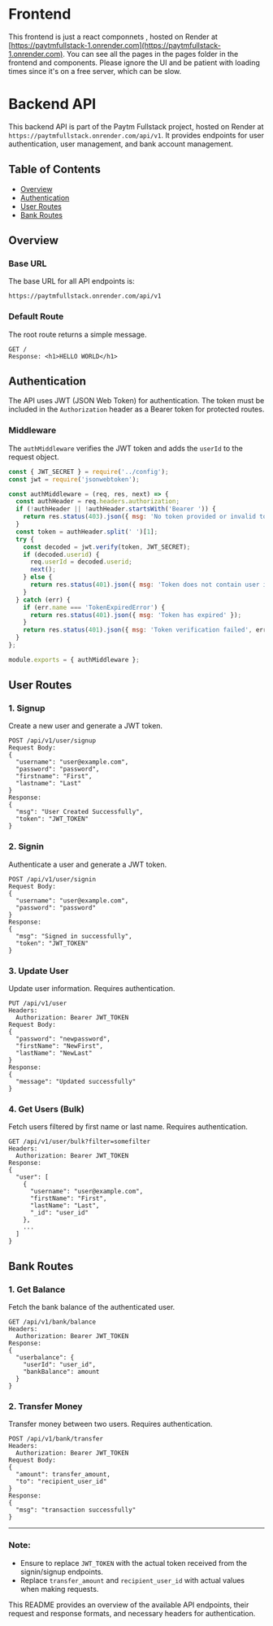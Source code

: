 # Frontend 
This frontend is just a react componnets , hosted on Render at [https://paytmfullstack-1.onrender.com](https://paytmfullstack-1.onrender.com). You can see all the pages in the pages folder in the frontend and components. Please ignore the UI and be patient with loading times since it's on a free server, which can be slow.

# Backend API

This backend API is part of the Paytm Fullstack project, hosted on Render at `https://paytmfullstack.onrender.com/api/v1`. It provides endpoints for user authentication, user management, and bank account management.

## Table of Contents
- [Overview](#overview)
- [Authentication](#authentication)
- [User Routes](#user-routes)
- [Bank Routes](#bank-routes)

## Overview

### Base URL
The base URL for all API endpoints is:
```
https://paytmfullstack.onrender.com/api/v1
```

### Default Route
The root route returns a simple message.
```
GET /
Response: <h1>HELLO WORLD</h1>
```

## Authentication
The API uses JWT (JSON Web Token) for authentication. The token must be included in the `Authorization` header as a Bearer token for protected routes.

### Middleware
The `authMiddleware` verifies the JWT token and adds the `userId` to the request object.

```javascript
const { JWT_SECRET } = require('../config');
const jwt = require('jsonwebtoken');

const authMiddleware = (req, res, next) => {
  const authHeader = req.headers.authorization;
  if (!authHeader || !authHeader.startsWith('Bearer ')) {
    return res.status(403).json({ msg: 'No token provided or invalid token format' });
  }
  const token = authHeader.split(' ')[1];
  try {
    const decoded = jwt.verify(token, JWT_SECRET);
    if (decoded.userid) {
      req.userId = decoded.userid;
      next();
    } else {
      return res.status(401).json({ msg: 'Token does not contain user information' });
    }
  } catch (err) {
    if (err.name === 'TokenExpiredError') {
      return res.status(401).json({ msg: 'Token has expired' });
    }
    return res.status(401).json({ msg: 'Token verification failed', err });
  }
};

module.exports = { authMiddleware };
```

## User Routes

### 1. Signup
Create a new user and generate a JWT token.

```
POST /api/v1/user/signup
Request Body:
{
  "username": "user@example.com",
  "password": "password",
  "firstname": "First",
  "lastname": "Last"
}
Response:
{
  "msg": "User Created Successfully",
  "token": "JWT_TOKEN"
}
```

### 2. Signin
Authenticate a user and generate a JWT token.

```
POST /api/v1/user/signin
Request Body:
{
  "username": "user@example.com",
  "password": "password"
}
Response:
{
  "msg": "Signed in successfully",
  "token": "JWT_TOKEN"
}
```

### 3. Update User
Update user information. Requires authentication.

```
PUT /api/v1/user
Headers:
  Authorization: Bearer JWT_TOKEN
Request Body:
{
  "password": "newpassword",
  "firstName": "NewFirst",
  "lastName": "NewLast"
}
Response:
{
  "message": "Updated successfully"
}
```

### 4. Get Users (Bulk)
Fetch users filtered by first name or last name. Requires authentication.

```
GET /api/v1/user/bulk?filter=somefilter
Headers:
  Authorization: Bearer JWT_TOKEN
Response:
{
  "user": [
    {
      "username": "user@example.com",
      "firstName": "First",
      "lastName": "Last",
      "_id": "user_id"
    },
    ...
  ]
}
```

## Bank Routes

### 1. Get Balance
Fetch the bank balance of the authenticated user.

```
GET /api/v1/bank/balance
Headers:
  Authorization: Bearer JWT_TOKEN
Response:
{
  "userbalance": {
    "userId": "user_id",
    "bankBalance": amount
  }
}
```

### 2. Transfer Money
Transfer money between two users. Requires authentication.

```
POST /api/v1/bank/transfer
Headers:
  Authorization: Bearer JWT_TOKEN
Request Body:
{
  "amount": transfer_amount,
  "to": "recipient_user_id"
}
Response:
{
  "msg": "transaction successfully"
}
```

---

### Note:
- Ensure to replace `JWT_TOKEN` with the actual token received from the signin/signup endpoints.
- Replace `transfer_amount` and `recipient_user_id` with actual values when making requests.

This README provides an overview of the available API endpoints, their request and response formats, and necessary headers for authentication.
